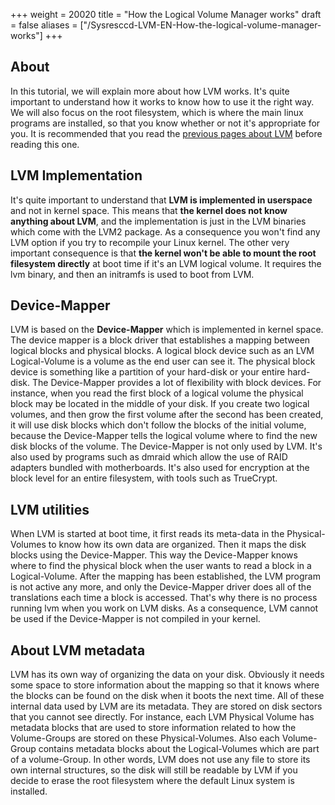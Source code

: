 +++
weight = 20020
title = "How the Logical Volume Manager works"
draft = false
aliases = ["/Sysresccd-LVM-EN-How-the-logical-volume-manager-works"]
+++

## About
In this tutorial, we will explain more about how LVM works. It's quite important
to understand how it works to know how to use it the right way. We will also
focus on the root filesystem, which is where the main linux programs are
installed, so that you know whether or not it's appropriate for you. It is
recommended that you read the [previous pages about LVM](/lvm-guide-en/) before
reading this one.

## LVM Implementation
It's quite important to understand that **LVM is implemented in userspace** and
not in kernel space. This means that **the kernel does not know anything about
LVM**, and the implementation is just in the LVM binaries which come with the
LVM2 package. As a consequence you won't find any LVM option if you try to
recompile your Linux kernel. The other very important consequence is that **the
kernel won't be able to mount the root filesystem directly** at boot time if
it's an LVM logical volume. It requires the lvm binary, and then an initramfs is
used to boot from LVM.

## Device-Mapper
LVM is based on the **Device-Mapper** which is implemented in kernel space. The
device mapper is a block driver that establishes a mapping between logical
blocks and physical blocks. A logical block device such as an LVM Logical-Volume
is a volume as the end user can see it. The physical block device is something
like a partition of your hard-disk or your entire hard-disk. The Device-Mapper
provides a lot of flexibility with block devices. For instance, when you read
the first block of a logical volume the physical block may be located in the
middle of your disk. If you create two logical volumes, and then grow the first
volume after the second has been created, it will use disk blocks which don't
follow the blocks of the initial volume, because the Device-Mapper tells the
logical volume where to find the new disk blocks of the volume. The Device-Mapper
is not only used by LVM. It's also used by programs such as dmraid which allow
the use of RAID adapters bundled with motherboards. It's also used for encryption
at the block level for an entire filesystem, with tools such as TrueCrypt.

## LVM utilities
When LVM is started at boot time, it first reads its meta-data in the
Physical-Volumes to know how its own data are organized. Then it maps the disk
blocks using the Device-Mapper. This way the Device-Mapper knows where to find
the physical block when the user wants to read a block in a Logical-Volume.
After the mapping has been established, the LVM program is not active any more,
and only the Device-Mapper driver does all of the translations each time a block
is accessed. That's why there is no process running lvm when you work on LVM
disks. As a consequence, LVM cannot be used if the Device-Mapper is not compiled
in your kernel.

## About LVM metadata
LVM has its own way of organizing the data on your disk. Obviously it needs some
space to store information about the mapping so that it knows where the blocks
can be found on the disk when it boots the next time. All of these internal data
used by LVM are its metadata. They are stored on disk sectors that you cannot
see directly. For instance, each LVM Physical Volume has metadata blocks that
are used to store information related to how the Volume-Groups are stored on
these Physical-Volumes. Also each Volume-Group contains metadata blocks about
the Logical-Volumes which are part of a volume-Group. In other words, LVM does
not use any file to store its own internal structures, so the disk will still be
readable by LVM if you decide to erase the root filesystem where the default
Linux system is installed.
